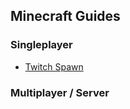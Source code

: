 ## Minecraft Guides

### Singleplayer

- [Twitch Spawn](twitchspawn-singleplayer)

### Multiplayer / Server

